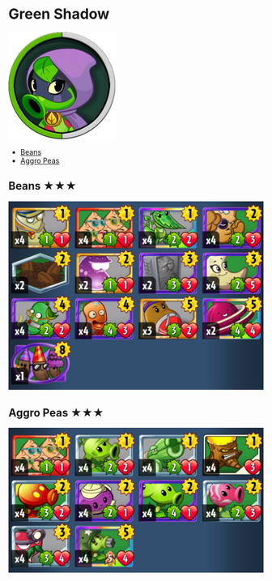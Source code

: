 # Green Shadow
![](../!Images/Heroes/Green_ShadowH.png)
* [Beans](#beans)
* [Aggro Peas](#aggro-peas)

## Beans ★★★
![decklist](../!Images/P%20GS%20Beans.PNG)

## Aggro Peas ★★★
![decklist](../!Images/P%20GS%20Aggro-Peas.PNG)

